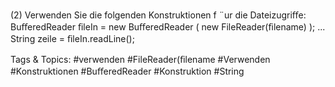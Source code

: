 (2) Verwenden Sie die folgenden Konstruktionen f ¨ur die Dateizugriﬀe:
  BuﬀeredReader  ﬁleIn = new BuﬀeredReader  (
                               new FileReader(ﬁlename)  );
  ...
  String  zeile = ﬁleIn.readLine();

   Tags & Topics:
   #verwenden
   #FileReader(ﬁlename
   #Verwenden
   #Konstruktionen
   #BuﬀeredReader
   #Konstruktion
   #String